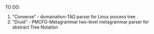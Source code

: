 TO DO:

1) "Converse"  - domaination-TAG parser for Linux process tree
2) "Druid" - PMCFG-Metagrammar two-level metagrammar parser for abstract Tree Notation
